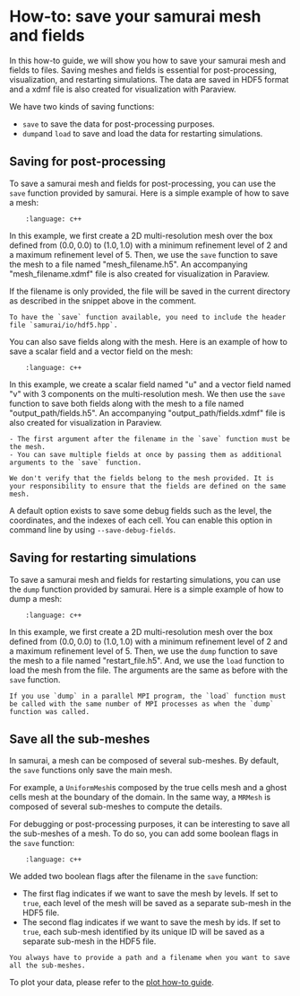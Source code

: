 # How-to: save your samurai mesh and fields

In this how-to guide, we will show you how to save your samurai mesh and fields to files. Saving meshes and fields is essential for post-processing, visualization, and restarting simulations. The data are saved in HDF5 format and a xdmf file is also created for visualization with Paraview.

We have two kinds of saving functions:
- `save` to save the data for post-processing purposes.
- `dump`and `load` to save and load the data for restarting simulations.

## Saving for post-processing

To save a samurai mesh and fields for post-processing, you can use the `save` function provided by samurai. Here is a simple example of how to save a mesh:

```{literalinclude} snippet/save/save_mesh.cpp
    :language: c++
```

In this example, we first create a 2D multi-resolution mesh over the box defined from $(0.0, 0.0)$ to $(1.0, 1.0)$ with a minimum refinement level of 2 and a maximum refinement level of 5. Then, we use the `save` function to save the mesh to a file named "mesh_filename.h5". An accompanying "mesh_filename.xdmf" file is also created for visualization in Paraview.

If the filename is only provided, the file will be saved in the current directory as described in the snippet above in the comment.

```{note}
To have the `save` function available, you need to include the header file `samurai/io/hdf5.hpp`.
```

You can also save fields along with the mesh. Here is an example of how to save a scalar field and a vector field on the mesh:

```{literalinclude} snippet/save/save_field.cpp
    :language: c++
```

In this example, we create a scalar field named "u" and a vector field named "v" with 3 components on the multi-resolution mesh. We then use the `save` function to save both fields along with the mesh to a file named "output_path/fields.h5". An accompanying "output_path/fields.xdmf" file is also created for visualization in Paraview.

```{note}
- The first argument after the filename in the `save` function must be the mesh.
- You can save multiple fields at once by passing them as additional arguments to the `save` function.
```

```{caution}
We don't verify that the fields belong to the mesh provided. It is your responsibility to ensure that the fields are defined on the same mesh.
```

A default option exists to save some debug fields such as the level, the coordinates, and the indexes of each cell. You can enable this option in command line by using `--save-debug-fields`.

## Saving for restarting simulations

To save a samurai mesh and fields for restarting simulations, you can use the `dump` function provided by samurai. Here is a simple example of how to dump a mesh:

```{literalinclude} snippet/save/dump_mesh.cpp
    :language: c++
```

In this example, we first create a 2D multi-resolution mesh over the box defined from $(0.0, 0.0)$ to $(1.0, 1.0)$ with a minimum refinement level of 2 and a maximum refinement level of 5. Then, we use the `dump` function to save the mesh to a file named "restart_file.h5". And, we use the `load` function to load the mesh from the file. The arguments are the same as before with the `save` function.

```{caution}
If you use `dump` in a parallel MPI program, the `load` function must be called with the same number of MPI processes as when the `dump` function was called.
```

## Save all the sub-meshes

In samurai, a mesh can be composed of several sub-meshes. By default, the `save` functions only save the main mesh.

For example, a `UniformMesh`is composed by the true cells mesh and a ghost cells mesh at the boundary of the domain. In the same way, a `MRMesh` is composed of several sub-meshes to compute the details.

For debugging or post-processing purposes, it can be interesting to save all the sub-meshes of a mesh. To do so, you can add some boolean flags in the `save` function:

```{literalinclude} snippet/save/save_all_submeshes.cpp
    :language: c++
```

We added two boolean flags after the filename in the `save` function:

- The first flag indicates if we want to save the mesh by levels. If set to `true`, each level of the mesh will be saved as a separate sub-mesh in the HDF5 file.
- The second flag indicates if we want to save the mesh by ids. If set to `true`, each sub-mesh identified by its unique ID will be saved as a separate sub-mesh in the HDF5 file.

```{caution}
You always have to provide a path and a filename when you want to save all the sub-meshes.
```

To plot your data, please refer to the [plot how-to guide](plot.md).
